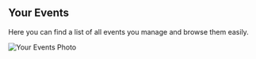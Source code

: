 ## Your Events

Here you can find a list of all events you manage and browse them easily.

![Your Events Photo](/images/your-events-new.svg)
